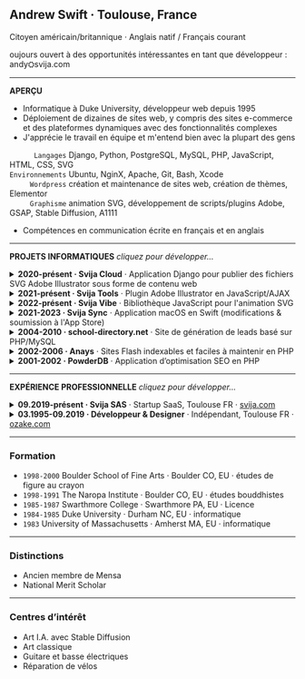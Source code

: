 <!-- https://www.w3schools.com/charsets/ref_emoji_office.asp -->

## Andrew Swift · Toulouse, France  

Citoyen américain/britannique · Anglais natif / Français courant  

oujours ouvert à des opportunités intéressantes en tant que développeur : andy⛭svija.com  

---  
**APERÇU**  

- Informatique à Duke University, développeur web depuis 1995  
- Déploiement de dizaines de sites web, y compris des sites e-commerce et des plateformes dynamiques avec des fonctionnalités complexes  
- J'apprécie le travail en équipe et m'entend bien avec la plupart des gens

`      Langages` Django, Python, PostgreSQL, MySQL, PHP, JavaScript, HTML, CSS, SVG  
`Environnements` Ubuntu, NginX, Apache, Git, Bash, Xcode  
`     Wordpress` création et maintenance de sites web, création de thèmes, Elementor  
`     Graphisme` animation SVG, développement de scripts/plugins Adobe, GSAP, Stable Diffusion, A1111  

- Compétences en communication écrite en français et en anglais

---  
**PROJETS INFORMATIQUES** *cliquez pour développer…*  

<details><summary><b>2020-présent · Svija Cloud</b> · Application Django pour publier des fichiers SVG Adobe Illustrator sous forme de contenu web</summary><br>  

- **Développement d'une application web Django** permettant de publier des fichiers SVG d'Adobe Illustrator sous forme de contenu web interactif  
- **Architecture multi-instance** – une instance dédiée par client pour gérer l’organisation du site, les titres de pages, le SEO et la gestion des scripts  
- **Interface d’administration intuitive** – amélioration de l’admin Django pour permettre aux utilisateurs de gérer leurs fichiers Illustrator, médias et scripts intégrés  
- **Fonctionnalités de gestion de contenu** – réutilisation de blocs de contenu, animations interactives (ex: Svija Vibe) et intégration de vidéos YouTube

---  
</details>  

<details><summary><b>2021-présent · Svija Tools</b> · Plugin Adobe Illustrator en JavaScript/AJAX</summary><br>  

- **Développement d’un plugin Adobe Illustrator** en JavaScript, utilisant AJAX pour la mise à jour dynamique des fonctionnalités  
- **Exportation SVG & Gestion de site** – permet d’enregistrer du contenu web sous forme de fichiers SVG et de gérer une copie locale du site  
- **Harmonisation et vérification de contenu** – outils de synchronisation du contenu sur plusieurs pages et détection d'erreurs (ex: images manquantes, techniques non prises en charge)  
- **Améliorations UX** – raccourcis vers les fichiers sources et accès rapide aux opérations fréquentes  

---  
</details>  

<details><summary><b>2022-présent · Svija Vibe</b> · Bibliothèque JavaScript pour l'animation SVG</summary><br>  

- **Développement de Svija Vibe** – outil d’animation permettant de créer des animations SVG complexes via un système de nommage dans Adobe Illustrator  
- **Animation basée sur GSAP** – utilise la bibliothèque GSAP pour créer des animations web fluides et légères  
- **Système d’événements et de déclencheurs** – l’interaction avec un objet déclenche la transformation d’un autre objet ou groupe d’objets  
- **Animation sans code** – permet aux designers de créer des animations interactives directement dans Illustrator, simplifiant radicalement la production  

---  
</details>  

<details><summary><b>2021-2023 · Svija Sync</b> · Application macOS en Swift (modifications & soumission à l'App Store)</summary><br>  

- **Amélioration de Svija Sync** – modifications approfondies d’une application macOS en Swift (initialement développée par un sous-traitant)  
- **Synchronisation automatique des sites web** – un démon RSYNC s'exécute toutes les trois secondes pour synchroniser les versions locale et distante  
- **Gestion multi-sites** – permet de gérer jusqu’à 100 sites web avec un accès rapide aux fichiers locaux et aux pages admin de Svija Cloud  
- **Soumission à l’App Store** – gestion du processus de publication sur le Mac App Store  

---  
</details>  

<details><summary><b>2004-2010 · school-directory.net</b> · Site de génération de leads basé sur PHP/MySQL</summary><br>  

- Développement et maintenance de **school-directory.net**, un site de génération de leads basé sur PHP et MySQL  
- Contribution à la rentabilité du site, générant **16–20K$ par mois**, menant à son **acquisition pour 1,5M$ par QuinStreet en 2010**  
- **Gestion de tous les aspects techniques**, incluant le développement backend, l’administration de bases de données et le SEO  
- Conception d’un **système de recherche dynamique** permettant aux utilisateurs de filtrer les écoles selon plusieurs critères  

---  
</details>  

<details><summary><b>2002-2006 · Anays</b> · Sites Flash indexables et faciles à maintenir en PHP</summary><br>  

- **Développement d’un système modulaire** permettant d’indexer les sites Flash dans les moteurs de recherche et de simplifier leur mise à jour  
- **Backend en PHP** et moteur Flash lisant dynamiquement le contenu à partir d’une page HTML  
- Résolution d’un problème clé de SEO en **rendant le contenu Flash indexable par Google**  
- **Gestion de contenu basée sur des fichiers texte**, supprimant le besoin de logiciels propriétaires pour les mises à jour  

---  
</details>  

<details><summary><b>2001-2002 · PowderDB</b> · Application d’optimisation SEO en PHP</summary><br>  

- Développement de **PowderDB**, logiciel d’optimisation SEO en **PHP** pour améliorer la visibilité et l’indexation des sites web  
- Génération d’environ **400 000 pages indexées par site**, améliorant considérablement le référencement  
- **Augmentation du trafic x1000** en optimisant la structure du contenu et la pertinence des mots-clés  
- Génération de **contenu réaliste**, avec une **densité de mots-clés configurable**, des images pertinentes et un balisage HTML optimisé pour le SEO  

</details>  


---  
**EXPÉRIENCE PROFESSIONNELLE** *cliquez pour développer…*  

<details><summary><b>09.2019-présent · Svija SAS</b> · Startup SaaS, Toulouse FR · <a href=https://svija.com>svija.com</a></summary><br>  

- **Fondateur & Développeur principal** de **Svija**, une plateforme SaaS permettant de créer des sites web **à partir de fichiers SVG Adobe Illustrator**  
- Développement et maintenance de **trois logiciels clés**, incluant un **serveur web Django**, une **bibliothèque d’animation SVG en JavaScript**, et un **plugin Illustrator**  
- Supervision du développement d’une **application macOS**, modifications avancées sous Xcode et soumission à l’App Store  
- Création et gestion de **trois sites WordPress personnalisés**, conception UX/UI et production de **contenus marketing** (pitch decks, vidéos, images et publications sur les réseaux sociaux)  

---  
</details>  

<details><summary><b>03.1995-09.2019 · Développeur & Designer</b> · Indépendant, Toulouse FR · <a href=https://ozake.com>ozake.com</a></summary><br>  

- **Développement web full-stack** en PHP, ASP, Cold Fusion et Perl  
- **Identité visuelle, stratégie publicitaire, design print**  

*1995-2003: Andrew Swift Communications / 2004-2014: Anaÿs Inc / 2014-2019: Ozaké Communication*  

</details>  


---  
### Formation  

- `1998-2000` Boulder School of Fine Arts · Boulder CO, EU · études de figure au crayon  
- `1998-1991` The Naropa Institute · Boulder CO, EU · études bouddhistes  
- `1985-1987` Swarthmore College · Swarthmore PA, EU · Licence  
- `1984-1985` Duke University · Durham NC, EU · informatique  
- `1983` University of Massachusetts · Amherst MA, EU · informatique  

---  
### Distinctions  

- Ancien membre de Mensa  
- National Merit Scholar  

---  
### Centres d’intérêt  

- Art I.A. avec Stable Diffusion  
- Art classique  
- Guitare et basse électriques  
- Réparation de vélos  

